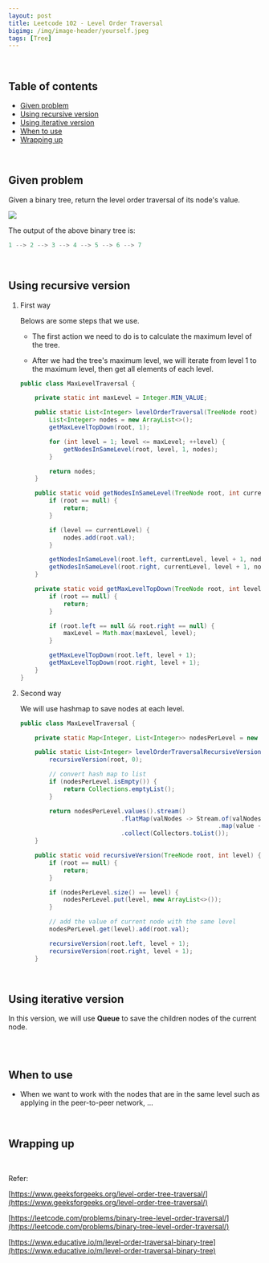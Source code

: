 ```yaml
---
layout: post
title: Leetcode 102 - Level Order Traversal
bigimg: /img/image-header/yourself.jpeg
tags: [Tree]
---
```




<br>

## Table of contents
- [Given problem](#given-problem)
- [Using recursive version](#using-recursive-version)
- [Using iterative version](#using-iterative-version)
- [When to use](#when-to-use)
- [Wrapping up](#wrapping-up)


<br>

## Given problem

Given a binary tree, return the level order traversal of its node's value.

![](../img/Data-structure/binary-tree/traversal/sample-binary-tree.png)

The output of the above binary tree is:

```java
1 --> 2 --> 3 --> 4 --> 5 --> 6 --> 7
```

<br>

## Using recursive version

1. First way

    Belows are some steps that we use.
    - The first action we need to do is to calculate the maximum level of the tree.

    - After we had the tree's maximum level, we will iterate from level 1 to the maximum level, then get all elements of each level.

    ```java
    public class MaxLevelTraversal {

        private static int maxLevel = Integer.MIN_VALUE;

        public static List<Integer> levelOrderTraversal(TreeNode root) {
            List<Integer> nodes = new ArrayList<>();
            getMaxLevelTopDown(root, 1);

            for (int level = 1; level <= maxLevel; ++level) {
                getNodesInSameLevel(root, level, 1, nodes);
            }

            return nodes;
        }

        public static void getNodesInSameLevel(TreeNode root, int currentLevel, int level, List<Integer> nodes) {
            if (root == null) {
                return;
            }

            if (level == currentLevel) {
                nodes.add(root.val);
            }

            getNodesInSameLevel(root.left, currentLevel, level + 1, nodes);
            getNodesInSameLevel(root.right, currentLevel, level + 1, nodes);
        }

        private static void getMaxLevelTopDown(TreeNode root, int level) {
            if (root == null) {
                return;
            }

            if (root.left == null && root.right == null) {
                maxLevel = Math.max(maxLevel, level);
            }

            getMaxLevelTopDown(root.left, level + 1);
            getMaxLevelTopDown(root.right, level + 1);
        }
    }
    ```

2. Second way

    We will use hashmap to save nodes at each level.

    ```java
    public class MaxLevelTraversal {

        private static Map<Integer, List<Integer>> nodesPerLevel = new HashMap<>();

        public static List<Integer> levelOrderTraversalRecursiveVersion1(TreeNode root) {
            recursiveVersion(root, 0);

            // convert hash map to list
            if (nodesPerLevel.isEmpty()) {
                return Collections.emptyList();
            }

            return nodesPerLevel.values().stream()
                                .flatMap(valNodes -> Stream.of(valNodes.toArray()))
                                                           .map(value -> (Integer) value)
                                .collect(Collectors.toList());
        }

        public static void recursiveVersion(TreeNode root, int level) {
            if (root == null) {
                return;
            }

            if (nodesPerLevel.size() == level) {
                nodesPerLevel.put(level, new ArrayList<>());
            }

            // add the value of current node with the same level
            nodesPerLevel.get(level).add(root.val);

            recursiveVersion(root.left, level + 1);
            recursiveVersion(root.right, level + 1);
        }
    ```

<br>

## Using iterative version

In this version, we will use **Queue** to save the children nodes of the current node.

```java

```


<br>

## When to use

- When we want to work with the nodes that are in the same level such as applying in the peer-to-peer network, ...

<br>

## Wrapping up




<br>

Refer:

[https://www.geeksforgeeks.org/level-order-tree-traversal/](https://www.geeksforgeeks.org/level-order-tree-traversal/)

[https://leetcode.com/problems/binary-tree-level-order-traversal/](https://leetcode.com/problems/binary-tree-level-order-traversal/)

[https://www.educative.io/m/level-order-traversal-binary-tree](https://www.educative.io/m/level-order-traversal-binary-tree)
